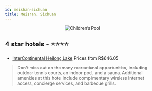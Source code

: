 ```yaml
---
id: meishan-sichuan
title: Meishan, Sichuan
---
```


<center><img src="https://i.travelapi.com/hotels/6000000/5300000/5299400/5299379/81afc20e_z.jpg" alt="Children’s Pool" /></center>


##  4 star hotels - ⭐️⭐️⭐️⭐️

-    [InterContinental Heilong Lake](https://us.hurb.com/hotels/meishan/intercontinental-heilong-lake-JNP-JP00009F?cmp=18055) Prices from R$646.05
   > Don't miss out on the many recreational opportunities, including outdoor tennis courts, an indoor pool, and a sauna. Additional amenities at this hotel include complimentary wireless Internet access, concierge services, and barbecue grills.
